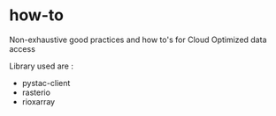 # how-to
Non-exhaustive good practices and how to's for Cloud Optimized data access

Library used are : 

- pystac-client 
- rasterio
- rioxarray
